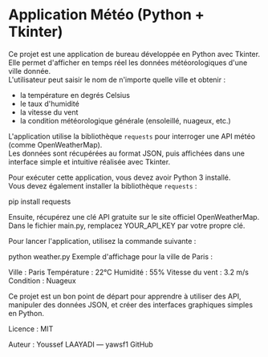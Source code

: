 # Application Météo (Python + Tkinter)

Ce projet est une application de bureau développée en Python avec Tkinter.  
Elle permet d'afficher en temps réel les données météorologiques d'une ville donnée.  
L'utilisateur peut saisir le nom de n'importe quelle ville et obtenir :

- la température en degrés Celsius  
- le taux d'humidité  
- la vitesse du vent  
- la condition météorologique générale (ensoleillé, nuageux, etc.)

L'application utilise la bibliothèque `requests` pour interroger une API météo (comme OpenWeatherMap).  
Les données sont récupérées au format JSON, puis affichées dans une interface simple et intuitive réalisée avec Tkinter.

Pour exécuter cette application, vous devez avoir Python 3 installé.  
Vous devez également installer la bibliothèque `requests` :


pip install requests


Ensuite, récupérez une clé API gratuite sur le site officiel OpenWeatherMap.
Dans le fichier main.py, remplacez YOUR_API_KEY par votre propre clé.

Pour lancer l'application, utilisez la commande suivante :

python weather.py
Exemple d'affichage pour la ville de Paris :

Ville : Paris
Température : 22°C
Humidité : 55%
Vitesse du vent : 3.2 m/s
Condition : Nuageux


Ce projet est un bon point de départ pour apprendre à utiliser des API, manipuler des données JSON, et créer des interfaces graphiques simples en Python.

Licence : MIT

Auteur : Youssef LAAYADI — yawsf1 GitHub
